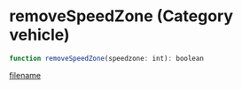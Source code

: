 # removeSpeedZone (Category vehicle)

```js
function removeSpeedZone(speedzone: int): boolean
```

[filename](removeSpeedZone_m.md ':include')